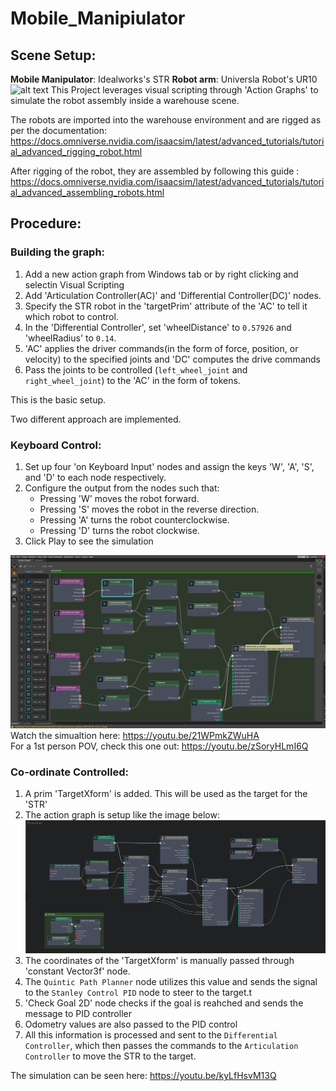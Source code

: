 # Mobile_Manipiulator
## Scene Setup:
**Mobile Manipulator**: Idealworks's  STR
**Robot arm**: Universla Robot's UR10
![alt text](<images/capture.2024-08-26 13.29.50.png>)
This Project leverages visual scripting through 'Action Graphs' to simulate the robot assembly inside a warehouse scene.

The robots are imported into the warehouse environment and are rigged  as per the documentation: https://docs.omniverse.nvidia.com/isaacsim/latest/advanced_tutorials/tutorial_advanced_rigging_robot.html

After rigging of the robot, they are assembled by following this guide : https://docs.omniverse.nvidia.com/isaacsim/latest/advanced_tutorials/tutorial_advanced_assembling_robots.html

## Procedure:
### Building the graph: 
1. Add a new action graph from Windows tab or by right clicking and selectin Visual Scripting
2. Add 'Articulation Controller(AC)' and 'Differential Controller(DC)' nodes.
3. Specify the STR robot in the 'targetPrim' attribute of the 'AC' to tell it which robot to control.
4. In the 'Differential Controller', set 'wheelDistance' to `0.57926` and 'wheelRadius' to `0.14`.
5. 'AC' applies the driver commands(in the form of force, position, or velocity) to the specified joints  and 'DC' computes the drive commands 
6. Pass the joints to be controlled (`left_wheel_joint` and `right_wheel_joint`) to the 'AC' in the form of tokens.

This is the basic setup.  

Two different approach are implemented.

### Keyboard Control:
1. Set up four 'on Keyboard Input' nodes and assign the keys 'W', 'A', 'S', and 'D' to each node respectively.
2. Configure the output from the nodes such that:
    - Pressing 'W' moves the robot forward.
    - Pressing 'S' moves the robot in the reverse direction.
    - Pressing 'A' turns the robot counterclockwise.
    - Pressing 'D' turns the robot clockwise.
3. Click Play to see the simulation


![Action Graph Keyboard Control](<images/capture.2024-08-26 14.33.13.png>)  
Watch the simualtion here:  https://youtu.be/21WPmkZWuHA  
For a 1st person POV, check this one out: https://youtu.be/zSoryHLmI6Q

### Co-ordinate Controlled:  

1. A prim 'TargetXform' is added. This will be used as the target for the 'STR'
2. The action graph is setup like the image below:
![Action Graph Coordinate Control](<images/Screenshot from 2024-08-27 10-46-11.png>)
3. The coordinates of the 'TargetXform' is manually passed through 'constant Vector3f' node.
4. The `Quintic Path Planner` node utilizes this value and sends the signal to the `Stanley Control PID` node to steer to the target.t
5. 'Check Goal 2D' node checks if the goal is reahched and sends the message to PID controller
6. Odometry values are also passed to the PID control
7. All this information is processed and sent to the `Differential Controller`, which then passes the commands to the `Articulation Controller` to move the STR to the target.

The simulation can be seen here:  https://youtu.be/kyLfHsvM13Q

